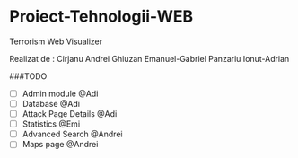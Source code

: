 # Proiect-Tehnologii-WEB
Terrorism Web Visualizer
  
Realizat de : 
  Cirjanu Andrei
  Ghiuzan Emanuel-Gabriel
  Panzariu Ionut-Adrian
  
###TODO
- [ ] Admin module @Adi
- [ ] Database @Adi
- [ ] Attack Page Details @Adi
- [ ] Statistics @Emi
- [ ] Advanced Search @Andrei
- [ ] Maps page @Andrei

